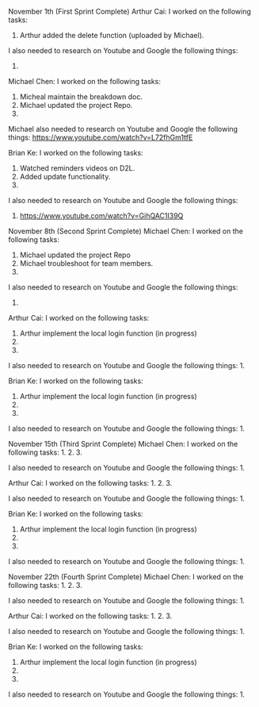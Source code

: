 November 1th (First Sprint Complete)
Arthur Cai:
I worked on the following tasks:
1. Arthur added the delete function (uploaded by Michael).

I also needed to research on Youtube and Google the following things:
1. <Insert Video or Link to thing you needed to research>

Michael Chen:
I worked on the following tasks:
1. Micheal maintain the breakdown doc.
2. Michael updated the project Repo.
3. 

Michael also needed to research on Youtube and Google the following things:
https://www.youtube.com/watch?v=L72fhGm1tfE

Brian Ke:
I worked on the following tasks:
1. Watched reminders videos on D2L.
2. Added update functionality.
3.

I also needed to research on Youtube and Google the following things:
1. https://www.youtube.com/watch?v=GihQAC1I39Q

November 8th (Second Sprint Complete)
Michael Chen:
I worked on the following tasks:
1. Michael updated the project Repo
2. Michael troubleshoot for team members.
3.

I also needed to research on Youtube and Google the following things:
1. <Insert Video or Link to thing you needed to research>

Arthur Cai:
I worked on the following tasks:
1. Arthur implement the local login function (in progress)
2.
3.
  
I also needed to research on Youtube and Google the following things:
1.

Brian Ke:
I worked on the following tasks:
1. Arthur implement the local login function (in progress)
2.
3.
  
I also needed to research on Youtube and Google the following things:
1.

November 15th (Third Sprint Complete)
Michael Chen:
I worked on the following tasks:
1.
2.
3.

I also needed to research on Youtube and Google the following things:
1.

Arthur Cai:
I worked on the following tasks:
1.
2.
3.
  
I also needed to research on Youtube and Google the following things:
1.

Brian Ke:
I worked on the following tasks:
1. Arthur implement the local login function (in progress)
2.
3.
  
I also needed to research on Youtube and Google the following things:
1.

November 22th (Fourth Sprint Complete)
Michael Chen:
I worked on the following tasks:
1.
2.
3.

I also needed to research on Youtube and Google the following things:
1.

Arthur Cai:
I worked on the following tasks:
1.
2.
3.
  
I also needed to research on Youtube and Google the following things:
1.

Brian Ke:
I worked on the following tasks:
1. Arthur implement the local login function (in progress)
2.
3.
  
I also needed to research on Youtube and Google the following things:
1.
